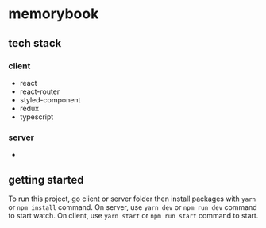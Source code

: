 # memorybook

## tech stack

### client
- react
- react-router
- styled-component
- redux
- typescript

### server
- 

## getting started

To run this project, go client or server folder then install packages with `yarn` or `npm install` command.
On server, use `yarn dev` or `npm run dev` command to start watch.
On client, use `yarn start` or `npm run start` command to start.
